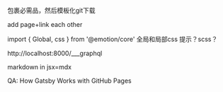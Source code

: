 包裹必需品，然后模板化git下载

add page+link each other

import { Global, css } from '@emotion/core'
全局和局部css
提示？scss？

http://localhost:8000/___graphql


markdown in jsx=mdx

QA:
How Gatsby Works with GitHub Pages